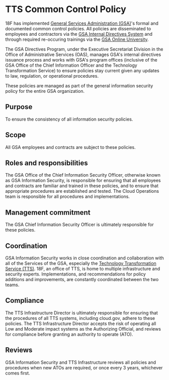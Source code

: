 # TTS Common Control Policy

18F has implemented [General Services Administration (GSA)](http://www.gsa.gov)'s formal and documented common control policies. All policies are disseminated to employees and contractors via the [GSA Internal Directives System](http://www.gsa.gov/portal/directives) and through required re-occuring trainings via the [GSA Online University](https://gsaolu.gsa.gov).

The GSA Directives Program, under the Executive Secretariat Division in the Office of Administrative Services (OAS), manages GSA's internal directives issuance process and works with GSA's program offices (inclusive of the GSA Office of the Chief Information Officer and the Technology Transformation Service) to ensure policies stay current given any updates to law, regulation, or operational procedures.

These policies are managed as part of the general information security policy for the entire GSA organization.

## Purpose

To ensure the consistency of all information security policies.

## Scope

All GSA employees and contracts are subject to these policies.

## Roles and responsibilities

The GSA Office of the Chief Information Security Officer, otherwise known as GSA Information Security, is responsible for ensuring that all employees and contracts are familiar and trained in these policies, and to ensure that appropriate procedures are established and tested. The Cloud Operations team is responsible for all procedures and implementations.

## Management commitment

The GSA Chief Information Security Officer is ultimately responsible for these policies. 

## Coordination 

GSA Information Security works in close coordination and collaboration with all of the Services of the GSA, especially the [Technology Transformation Service (TTS)](https://www.gsa.gov/tts). 18F, an office of TTS, is home to multiple infrastructure and security experts. Implementations, and recommendations for policy additions and improvements, are constantly coordinated between the two teams. 

## Compliance

The TTS Infrastructure Director is ultimately responsible for ensuring that the procedures of all TTS systems, including cloud.gov, adhere to these policies. The TTS Infrastructure Director accepts the risk of operating all Low and Moderate impact systems as the Authorizing Official, and reviews for compliance before granting an authority to operate (ATO).	

## Reviews

GSA Information Security and TTS Infrastructure reviews all policies and procedures when new ATOs are required, or once every 3 years, whichever comes first.